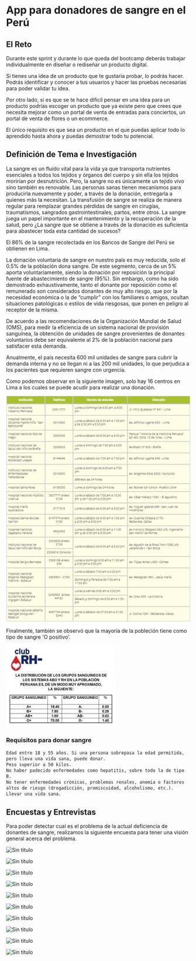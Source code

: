 # App para donadores de sangre en el Perú

## El Reto

Durante este sprint y durante lo que queda del bootcamp deberás trabajar individualmente en diseñar o rediseñar un producto digital.

Si tienes una idea de un producto que te gustaría probar, lo podrás hacer. Podrás identificar y conocer a tus usuarios y hacer las pruebas necesarias para poder validar tu idea.

Por otro lado, si es que se te hace difícil pensar en una idea para un producto podrías escoger un producto que ya existe pero que crees que necesita mejorar como un portal de venta de entradas para conciertos, un portal de venta de flores o un ecommerce.

El único requisito es que sea un producto en el que puedas aplicar todo lo aprendido hasta ahora y puedas demostrar todo tu potencial.

## Definición de Tema e Investigación

La sangre es un fluido vital para la vida ya que transporta nutrientes esenciales a todos los tejidos y órganos del cuerpo y sin ella los tejidos morirían por desnutrición. Pero, la sangre no es únicamente un tejido vivo sino también es renovable. Las personas sanas tienen mecanismos para producirla nuevamente y poder, a través de la donación, entregarla a quienes más la necesitan.
La transfusión de sangre se realiza de manera regular para remplazar grandes pérdidas de sangre en cirugías, traumatismos, sangrados gastrointestinales, partos, entre otros. La sangre juega un papel importante en el mantenimiento y la recuperación de la salud, pero ¿La sangre que se obtiene a través de la donación es suficienta para abastecer toda esta cantidad de sucesos?

El 86% de la sangre recolectada en los Bancos de Sangre del Perú se obtienen en Lima.

La donación voluntaria de sangre en nuestro país es muy reducida, solo el 0.5% de la población dona sangre. De este segmento, cerca de un 5% aporta voluntariamente, siendo la donación por reposición la principal fuente de abastecimiento de sangre (95%). Sin embargo, como ha sido demostrado exhaustivamente, tanto el donante por reposición como el remunerado son considerados donantes de muy alto riesgo, que por la necesidad económica o la de “cumplir” con los familiares o amigos, ocultan situaciones patológicas o estilos de vida riesgosas, que ponen en peligro al receptor de la misma.

De acuerdo a las recomendaciones de la Organización Mundial de Salud (OMS), para medir la eficiencia de un sistema nacional de provisión sanguínea, la obtención de unidades de sangre provenientes de donantes voluntarios debe ser equivalente al 2% de la población nacional para satisfacer esta demanda.

Anualmente, el país necesita 600 mil unidades de sangre para cubrir la demanda interna y no se llegan ni a las 200 mil unidades, lo que perjudica a los pacientes que requieren sangre con urgencia. 

Como podemos observar en la siguiente imagen, solo hay 16 centros en Lima a los cuales se puede acudir para realizar una donación.

![Sin titulo](assets/bancos-lima.png)

Finalmente, también se observó que la mayoría de la pobleción tiene como tipo de sangre 'O positivo'.

![Sin titulo](assets/porcentajes-grupo-sanguineo-300x223.jpg)

### Requisitos para donar sangre

    Edad entre 18 y 55 años. Si una persona sobrepasa la edad permitida, pero lleva una vida sana, puede donar.
    Peso superior a 50 kilos.
    No haber padecido enfermedades como hepatitis, sobre todo la de tipo B.
    No tener enfermedades crónicas, problemas renales, anemia o factores altos de riesgo (drogadicción, promiscuidad, alcoholismo, etc.).
    Llevar una vida sana.

## Encuestas y Entrevistas

Para poder detectar cual es el problema de la actual deficiencia de donantes de sangre, realizamos la siguiente encuesta para tener una visión general acerca del problema.

![Sin titulo](1.png)

![Sin titulo](2.png)

![Sin titulo](3.png)

![Sin titulo](4.png)

![Sin titulo](5.png)

![Sin titulo](6.png)

![Sin titulo](7.png)

![Sin titulo](8.png)

![Sin titulo](10.png)

![Sin titulo](9.png)





